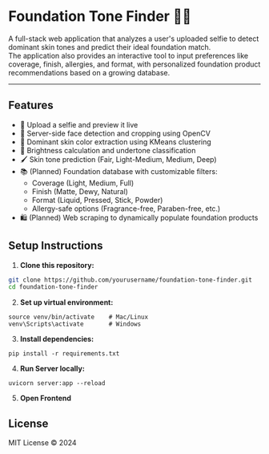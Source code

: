 # Foundation Tone Finder 🎨✨

A full-stack web application that analyzes a user's uploaded selfie to detect dominant skin tones and predict their ideal foundation match.  
The application also provides an interactive tool to input preferences like coverage, finish, allergies, and format, with personalized foundation product recommendations based on a growing database.

---

## Features

- 📸 Upload a selfie and preview it live
- 🧠 Server-side face detection and cropping using OpenCV
- 🎨 Dominant skin color extraction using KMeans clustering
- 🔦 Brightness calculation and undertone classification
- 🖌 Skin tone prediction (Fair, Light-Medium, Medium, Deep)
- 📚 (Planned) Foundation database with customizable filters:
  - Coverage (Light, Medium, Full)
  - Finish (Matte, Dewy, Natural)
  - Format (Liquid, Pressed, Stick, Powder)
  - Allergy-safe options (Fragrance-free, Paraben-free, etc.)
- 🛍 (Planned) Web scraping to dynamically populate foundation products

## Setup Instructions

1. **Clone this repository:**

```bash
git clone https://github.com/yourusername/foundation-tone-finder.git
cd foundation-tone-finder
```

2. **Set up virtual environment:**
```python3 -m venv venv
source venv/bin/activate    # Mac/Linux
venv\Scripts\activate       # Windows
```

3. **Install dependencies:**
```
pip install -r requirements.txt
```

4. **Run Server locally:**
```
uvicorn server:app --reload
```

5. **Open Frontend**


## License
MIT License © 2024
